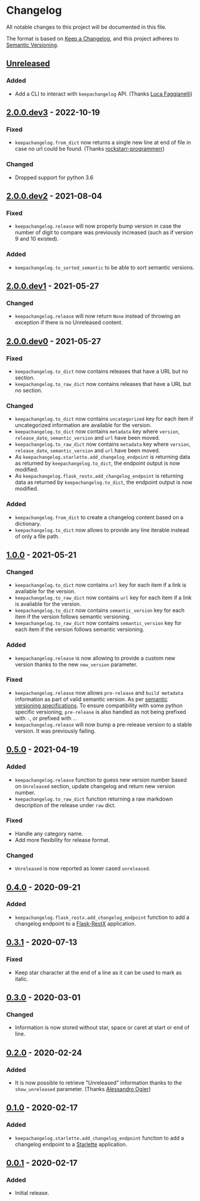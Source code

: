 # Changelog
All notable changes to this project will be documented in this file.

The format is based on [Keep a Changelog](https://keepachangelog.com/en/1.0.0/),
and this project adheres to [Semantic Versioning](https://semver.org/spec/v2.0.0.html).

## [Unreleased]
### Added
- Add a CLI to interact with `keepachangelog` API. (Thanks [Luca Faggianelli](https://github.com/lucafaggianelli))

## [2.0.0.dev3] - 2022-10-19
### Fixed
- `keepachangelog.from_dict` now returns a single new line at end of file in case no url could be found. (Thanks [rockstarr-programmerr](https://github.com/rockstarr-programmerr))

### Changed
- Dropped support for python 3.6

## [2.0.0.dev2] - 2021-08-04
### Fixed
- `keepachangelog.release` will now properly bump version in case the number of digit to compare was previously increased (such as if version 9 and 10 existed).

### Added
- `keepachangelog.to_sorted_semantic` to be able to sort semantic versions.

## [2.0.0.dev1] - 2021-05-27
### Changed
- `keepachangelog.release` will now return `None` instead of throwing an exception if there is no Unreleased content.

## [2.0.0.dev0] - 2021-05-27
### Fixed
- `keepachangelog.to_dict` now contains releases that have a URL but no section.
- `keepachangelog.to_raw_dict` now contains releases that have a URL but no section.

### Changed
- `keepachangelog.to_dict` now contains `uncategorized` key for each item if uncategorized information are available for the version.
- `keepachangelog.to_dict` now contains `metadata` key where `version`, `release_date`, `semantic_version` and `url` have been moved.
- `keepachangelog.to_raw_dict` now contains `metadata` key where `version`, `release_date`, `semantic_version` and `url` have been moved.
- As `keepachangelog.starlette.add_changelog_endpoint` is returning data as returned by `keepachangelog.to_dict`, the endpoint output is now modified.
- As `keepachangelog.flask_restx.add_changelog_endpoint` is returning data as returned by `keepachangelog.to_dict`, the endpoint output is now modified.

### Added
- `keepachangelog.from_dict` to create a changelog content based on a dictionary.
- `keepachangelog.to_dict` now allows to provide any line iterable instead of only a file path.

## [1.0.0] - 2021-05-21
### Changed
- `keepachangelog.to_dict` now contains `url` key for each item if a link is available for the version.
- `keepachangelog.to_raw_dict` now contains `url` key for each item if a link is available for the version.
- `keepachangelog.to_dict` now contains `semantic_version` key for each item if the version follows semantic versioning.
- `keepachangelog.to_raw_dict` now contains `semantic_version` key for each item if the version follows semantic versioning.

### Added
- `keepachangelog.release` is now allowing to provide a custom new version thanks to the new `new_version` parameter.

### Fixed
- `keepachangelog.release` now allows `pre-release` and `build metadata` information as part of valid semantic version. As per [semantic versioning specifications](https://semver.org).
  To ensure compatibility with some python specific versioning, `pre-release` is also handled as not being prefixed with `-`, or prefixed with `.`.
- `keepachangelog.release` will now bump a pre-release version to a stable version. It was previously failing.

## [0.5.0] - 2021-04-19
### Added
- `keepachangelog.release` function to guess new version number based on `Unreleased` section, update changelog and return new version number.
- `keepachangelog.to_raw_dict` function returning a raw markdown description of the release under `raw` dict.

### Fixed
- Handle any category name.
- Add more flexibility for release format.

### Changed
- `Unreleased` is now reported as lower cased `unreleased`.

## [0.4.0] - 2020-09-21
### Added
- `keepachangelog.flask_restx.add_changelog_endpoint` function to add a changelog endpoint to a [Flask-RestX](https://flask-restx.readthedocs.io/en/latest/) application.

## [0.3.1] - 2020-07-13
### Fixed
- Keep star character at the end of a line as it can be used to mark as italic.

## [0.3.0] - 2020-03-01
### Changed
- Information is now stored without star, space or caret at start or end of line.

## [0.2.0] - 2020-02-24
### Added
- It is now possible to retrieve "Unreleased" information thanks to the `show_unreleased` parameter. (Thanks [Alessandro Ogier](https://github.com/aogier))

## [0.1.0] - 2020-02-17
### Added
- `keepachangelog.starlette.add_changelog_endpoint` function to add a changelog endpoint to a [Starlette](https://www.starlette.io) application.

## [0.0.1] - 2020-02-17
### Added
- Initial release.

[Unreleased]: https://github.com/Colin-b/keepachangelog/compare/v2.0.0.dev3...HEAD
[2.0.0.dev3]: https://github.com/Colin-b/keepachangelog/compare/v2.0.0.dev2...v2.0.0.dev3
[2.0.0.dev2]: https://github.com/Colin-b/keepachangelog/compare/v2.0.0.dev1...v2.0.0.dev2
[2.0.0.dev1]: https://github.com/Colin-b/keepachangelog/compare/v2.0.0.dev0...v2.0.0.dev1
[2.0.0.dev0]: https://github.com/Colin-b/keepachangelog/compare/v1.0.0...v2.0.0.dev0
[1.0.0]: https://github.com/Colin-b/keepachangelog/compare/v0.5.0...v1.0.0
[0.5.0]: https://github.com/Colin-b/keepachangelog/compare/v0.4.0...v0.5.0
[0.4.0]: https://github.com/Colin-b/keepachangelog/compare/v0.3.1...v0.4.0
[0.3.1]: https://github.com/Colin-b/keepachangelog/compare/v0.3.0...v0.3.1
[0.3.0]: https://github.com/Colin-b/keepachangelog/compare/v0.2.0...v0.3.0
[0.2.0]: https://github.com/Colin-b/keepachangelog/compare/v0.1.0...v0.2.0
[0.1.0]: https://github.com/Colin-b/keepachangelog/compare/v0.0.1...v0.1.0
[0.0.1]: https://github.com/Colin-b/keepachangelog/releases/tag/v0.0.1
